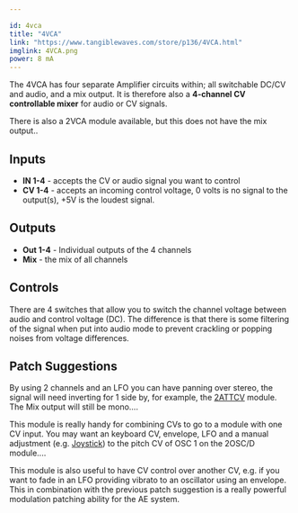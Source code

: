 ```yaml
---

id: 4vca
title: "4VCA"
link: "https://www.tangiblewaves.com/store/p136/4VCA.html"
imglink: 4VCA.png
power: 8 mA
---
```




The 4VCA has four separate Amplifier circuits within; all switchable DC/CV and audio, and a mix output. It is therefore also a **4-channel CV controllable mixer** for audio or CV signals.

There is also a 2VCA module available, but this does not have the mix output..


## Inputs

*   **IN 1-4** - accepts the CV or audio signal you want to control
*   **CV 1-4** - accepts an incoming control voltage, 0 volts is no signal to the output(s), +5V is the loudest signal.

## Outputs

*   **Out 1-4** - Individual outputs of the 4 channels
*   **Mix** - the mix of all channels

## Controls

There are 4 switches that allow you to switch the channel voltage between audio and control voltage (DC). The difference is that there is some filtering of the signal when put into audio mode to prevent crackling or popping noises from voltage differences.

## Patch Suggestions

By using 2 channels and an LFO you can have panning over stereo, the signal will need inverting for 1 side by, for example, the [2ATTCV](https://wiki.aemodular.com/pmwiki.php/AeManual/2ATTCV) module. The Mix output will still be mono....

This module is really handy for combining CVs to go to a module with one CV input. You may want an keyboard CV, envelope, LFO and a manual adjustment (e.g. [Joystick](https://wiki.aemodular.com/pmwiki.php/AeManual/JOYSTICK)) to the pitch CV of OSC 1 on the 2OSC/D module....

This module is also useful to have CV control over another CV, e.g. if you want to fade in an LFO providing vibrato to an oscillator using an envelope. This in combination with the previous patch suggestion is a really powerful modulation patching ability for the AE system.


